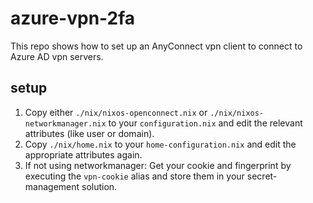 # azure-vpn-2fa

This repo shows how to set up an AnyConnect vpn client to connect to Azure AD vpn servers.    

## setup 

1. Copy either `./nix/nixos-openconnect.nix` or `./nix/nixos-networkmanager.nix` to your `configuration.nix` and edit the relevant attributes (like user or domain).
2. Copy `./nix/home.nix` to your `home-configuration.nix` and edit the appropriate attributes again. 
3. If not using networkmanager: Get your cookie and fingerprint by executing the `vpn-cookie` alias and store them in your secret-management solution.
